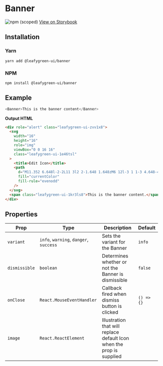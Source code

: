 # Banner

![npm (scoped)](https://img.shields.io/npm/v/@leafygreen-ui/banner.svg)
[View on Storybook](https://mongodb.github.io/leafygreen-ui/?path=/story/banner--default)

## Installation

### Yarn

```shell
yarn add @leafygreen-ui/banner
```

### NPM

```shell
npm install @leafygreen-ui/banner
```

## Example

```js
<Banner>This is the banner content</Banner>
```

**Output HTML**

```html
<div role="alert" class="leafygreen-ui-zvv1x8">
  <svg
    width="16"
    height="16"
    role="img"
    viewBox="0 0 16 16"
    class="leafygreen-ui-1e46tsl"
  >
    <title>Edit Icon</title>
    <path
      d="M11.352 6.648l-2-2L11 3l2 2-1.648 1.648zM6 12l-3 1 1-3 4.648-4.648 2 2L6 12z"
      fill="currentColor"
      fill-rule="evenodd"
    />
  </svg>
  <span class="leafygreen-ui-1kr3ls8">This is the banner content.</span>
</div>
```

## Properties

| Prop          | Type                                   | Description                                                           | Default    |
| ------------- | -------------------------------------- | --------------------------------------------------------------------- | ---------- |
| `variant`     | `info`, `warning`, `danger`, `success` | Sets the variant for the Banner                                       | `info`     |
| `dismissible` | `boolean`                              | Determines whether or not the Banner is dismissible                   | `false`    |
| `onClose`     | `React.MouseEventHandler`              | Callback fired when dismiss button is clicked                         | `() => {}` |
| `image`       | `React.ReactElement`                   | Illustration that will replace default Icon when the prop is supplied |            |
